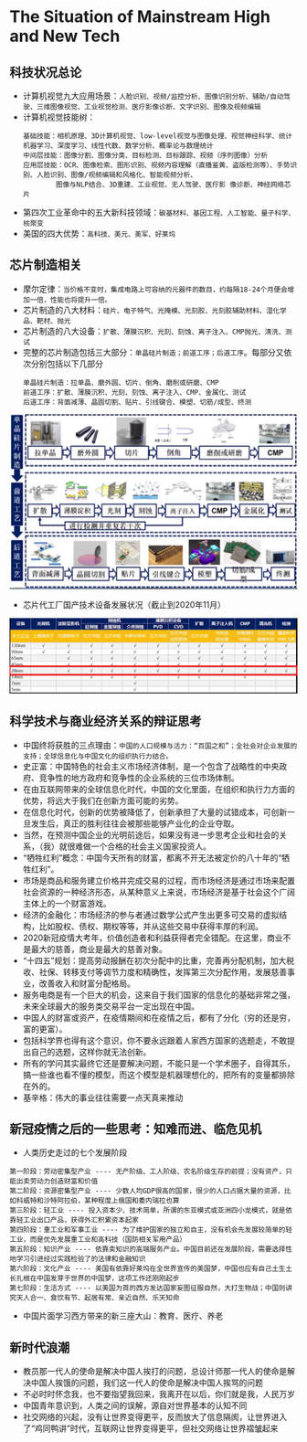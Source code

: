 # The Situation of Mainstream High and New Tech

## 科技状况总论

* 计算机视觉九大应用场景：`人脸识别、视频/监控分析、图像识别分析、辅助/自动驾驶、三维图像视觉、工业视觉检测、医疗影像诊断、文字识别、图像及视频编辑`
* 计算机视觉技能树：
  ```
  基础技能：相机原理、3D计算机视觉、low-level视觉与图像处理、视觉神经科学、统计机器学习、深度学习、线性代数、数学分析、概率论与数理统计
  中间层技能：图像分割、图像分类、目标检测、目标跟踪、视频（序列图像）分析
  应用层技能：OCR、图像检索、图形识别、视频内容理解（直播鉴黄、盗版检测等）、手势识别、人脸识别、图像/视频编辑和风格化、智能视频分析、
          图像与NLP结合、3D重建、工业视觉、无人驾驶、医疗影 像诊断、神经网络芯片
  ```
* 第四次工业革命中的五大新科技领域：`碳基材料、基因工程、人工智能、量子科学、核聚变`
* 美国的四大优势：`高科技、美元、美军、好莱坞`

## 芯片制造相关

* 摩尔定律：`当价格不变时，集成电路上可容纳的元器件的数目，约每隔18-24个月便会增加一倍，性能也将提升一倍。`
* 芯片制造的八大材料：`硅片、电子特气、光掩模、光刻胶、光刻胶辅助材料、湿化学品、靶材、抛光`
* 芯片制造的八大设备：`扩散、薄膜沉积、光刻、刻蚀、离子注入、CMP抛光、清洗、测试`
* 完整的芯片制造包括三大部分：`单晶硅片制造；前道工序；后道工序`。每部分又依次分别包括以下几部分
  ```
  单晶硅片制造：拉单晶、磨外圆、切片、倒角、磨削或研磨、CMP
  前道工序：扩散、薄膜沉积、光刻、刻蚀、离子注入、CMP、金属化、测试
  后道工序：背面减薄、晶圆切割、贴片、引线键合、模塑、切筋/成型、终测
  ```
![img1](./materials/process_of_nano_chip_manufacturing.jpg)
* 芯片代工厂国产技术设备发展状况（截止到2020年11月）

![img2](./materials/chip_foundry_technology_China_202011.jpg)


## 科学技术与商业经济关系的辩证思考

* 中国终将获胜的三点理由：`中国的人口规模与活力：“百国之和”；全社会对企业发展的支持；全球信息化与中国文化的组织执行力结合。`
* 史正富：中国特色的社会主义市场经济体制，是一个包含了战略性的中央政府、竞争性的地方政府和竞争性的企业系统的三位市场体制。
* 在由互联网带来的全球信息化时代，中国的文化里面，在组织和执行力方面的优势，将远大于我们在创新方面可能的劣势。
* 在信息化时代，创新的优势被降低了，创新承担了大量的试错成本，可创新一旦发生后，真正的胜利往往会被那些能够产业化的企业夺取。
* 当然，在预测中国企业的光明前途后，如果没有进一步思考企业和社会的关系，（我）就很难做一个合格的社会主义国家投资人。
* “牺牲红利”概念：中国今天所有的财富，都离不开无法被定价的八十年的“牺牲红利”。
* 市场是商品和服务建立价格并完成交易的过程，而市场经济是通过市场来配置社会资源的一种经济形态，从某种意义上来说，市场经济是基于社会这个广阔主体上的一个财富游戏。
* 经济的金融化：市场经济的参与者通过数学公式产生出更多可交易的虚拟结构，比如股权、债权、期权等等，并从这些交易中获得丰厚的利润。
* 2020新冠疫情大考年，价值创造者和利益获得者完全错配。在这里，商业不是最大的慈善，商业是最大的慈善对象。
* “十四五”规划：提高劳动报酬在初次分配中的比重，完善再分配机制，加大税收、社保、转移支付等调节力度和精确性，发挥第三次分配作用，发展慈善事业，改善收入和财富分配格局。
* 服务电商是有一个巨大的机会，这来自于我们国家的信息化的基础非常之强，未来全球最大的服务类交易平台一定出现在中国。
* 中国人的财富或资产，在疫情期间和在疫情之后，都有了分化（穷的还是穷，富的更富）。
* 包括科学界也得有这个意识，你不要永远跟着人家西方国家的选题走，不敢提出自己的选题，这样你就无法创新。
* 所有的学问其实最终它还是要解决问题，不能只是一个学术圈子，自得其乐，搞一些谁也看不懂的模型，而这个模型是机器理想化的，把所有的变量都排除在外的。
* 基辛格：伟大的事业往往需要一点天真来推动


## 新冠疫情之后的一些思考：知难而进、临危见机

* 人类历史走过的七个发展阶段
```
第一阶段：劳动密集型产业 ---- 无产阶级、工人阶级、农名阶级生存的前提；没有资产，只能出卖劳动力创造财富和价值
第二阶段：资源密集型产业 ---- 少数人均GDP很高的国家，很少的人口占据大量的资源，比如科威特和沙特阿拉伯，某种程度上俄国和委内瑞拉也算
第三阶段：轻工业 ---- 投入资本少、技术简单，所谓的东亚模式或亚洲四小龙模式，就是依靠轻工业出口产品，获得外汇积累资本起家
第四阶段：重工业和军事工业 ---- 为了维护国家的独立和自主，没有机会先发展较简单的轻工业，而是优先发展重工业和高科技（国防相关军用产品）
第五阶段：知识产业 ---- 依靠卖知识的高端服务产业。中国目前还在发展阶段，需要选择性地学习引进经过实践检验了的法律和金融知识
第六阶段：文化产业 ---- 美国有依靠好莱坞在全世界宣传的美国梦，中国也应有自己土生土长扎根在中国发芽于世界的中国梦，这项工作还刚刚起步
第七阶段：生活方式 ---- 以美国为首的西方发达国家妄图征服自然，大打生物战；中国则讲究天人合一、食饮有节、起居有常、亲近自然、乐天知命
```
* 中国片面学习西方带来的新三座大山：教育、医疗、养老

## 新时代浪潮

* 教员那一代人的使命是解决中国人挨打的问题，总设计师那一代人的使命是解决中国人挨饿的问题，我们这一代人的使命是解决中国人挨骂的问题
* 不必时时怀念我，也不要指望我回来，我离开在以后，你们就是我，人民万岁
* 中国青年意识到，人类之间的误解，源自对世界基本的认知不同
* 社交网络的兴起，没有让世界变得更平，反而放大了信息隔阂，让世界进入了“鸡同鸭讲”时代，互联网让世界变得更平，但社交网络让世界褶皱起来

